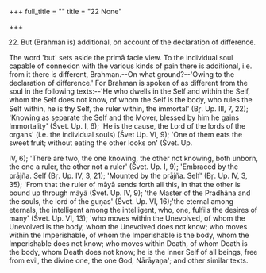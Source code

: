 +++
full_title = ""
title = "22 None"

+++


22. But (Brahman is) additional, on account of the declaration of difference.

The word 'but' sets aside the primā facie view. To the individual soul capable of connexion with the various kinds of pain there is additional, i.e. from it there is different, Brahman.--On what ground?--'Owing to the declaration of difference.' For Brahman is spoken of as different from the soul in the following texts:--'He who dwells in the Self and within the Self, whom the Self does not know, of whom the Self is the body, who rules the Self within, he is thy Self, the ruler within, the immortal' (Br̥. Up. III, 7, 22); 'Knowing as separate the Self and the Mover, blessed by him he gains Immortality' (Śvet. Up. I, 6); 'He is the cause, the Lord of the lords of the organs' (i.e. the individual souls) (Śvet Up. VI, 9); 'One of them eats the sweet fruit; without eating the other looks on' (Śvet. Up.

 IV, 6); 'There are two, the one knowing, the other not knowing, both unborn, the one a ruler, the other not a ruler' (Śvet. Up. I, 9); 'Embraced by the prājña. Self (Br̥. Up. IV, 3, 21); 'Mounted by the prājña. Self' (Br̥. Up. IV, 3, 35); 'From that the ruler of māyā sends forth all this, in that the other is bound up through māyā (Śvet. Up. IV, 9); 'the Master of the Pradhāna and the souls, the lord of the guṇas' (Śvet. Up. VI, 16);'the eternal among eternals, the intelligent among the intelligent, who, one, fulfils the desires of many' (Śvet. Up. VI, 13); 'who moves within the Unevolved, of whom the Unevolved is the body, whom the Unevolved does not know; who moves within the Imperishable, of whom the Imperishable is the body, whom the Imperishable does not know; who moves within Death, of whom Death is the body, whom Death does not know; he is the inner Self of all beings, free from evil, the divine one, the one God, Nārāyaṇa'; and other similar texts.

